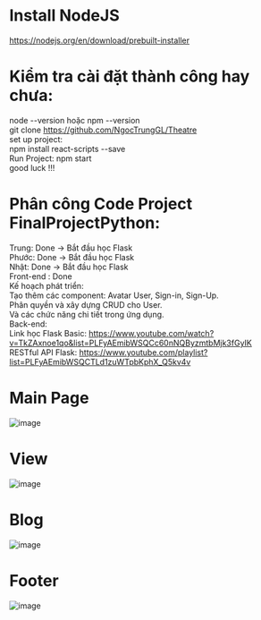 # Install NodeJS <br>
https://nodejs.org/en/download/prebuilt-installer <br>
# Kiểm tra cài đặt thành công hay chưa: <br>
node --version hoặc npm --version <br>
git clone https://github.com/NgocTrungGL/Theatre <br>
set up project: <br>
npm install react-scripts --save <br>
Run Project: npm start <br>
good luck !!! <br>

# Phân công Code Project FinalProjectPython: <br>

Trung: Done -> Bắt đầu học Flask <br>
Phước: Done -> Bắt đầu học Flask <br>
Nhật: Done -> Bắt đầu học Flask <br>
Front-end : Done <br>
Kế hoạch phát triển: <br>
Tạo thêm các component: Avatar User, Sign-in, Sign-Up.<br>
Phân quyền và xây dựng CRUD cho User.<br>
Và các chức năng chi tiết trong ứng dụng.<br>
Back-end:<br>
Link học Flask Basic: https://www.youtube.com/watch?v=TkZAxnoe1qo&list=PLFyAEmibWSQCc60nNQByzmtbMjk3fGyIK <br>
RESTful API Flask: https://www.youtube.com/playlist?list=PLFyAEmibWSQCTLd1zuWTpbKphX_Q5kv4v <br>
# Main Page
![image](https://github.com/user-attachments/assets/5ea28aae-995a-4f6f-839b-65eaa171ccf6)
# View 
![image](https://github.com/user-attachments/assets/64f93079-b9e0-4ce8-b4f6-5bd39335289a)
# Blog
![image](https://github.com/user-attachments/assets/f90eb713-55ed-4937-a87f-00697b2bfbaf)
# Footer
![image](https://github.com/user-attachments/assets/24d0dcbe-ea8d-4694-9cbf-9cb051a2f1dc)
